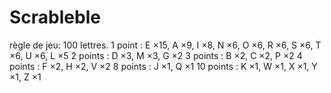 # Scrableble

règle de jeu:
100 lettres.
    1 point : E ×15, A ×9, I ×8, N ×6, O ×6, R ×6, S ×6, T ×6, U ×6, L ×5
    2 points : D ×3, M ×3, G ×2
    3 points : B ×2, C ×2, P ×2
    4 points : F ×2, H ×2, V ×2
    8 points : J ×1, Q ×1
    10 points : K ×1, W ×1, X ×1, Y ×1, Z ×1

